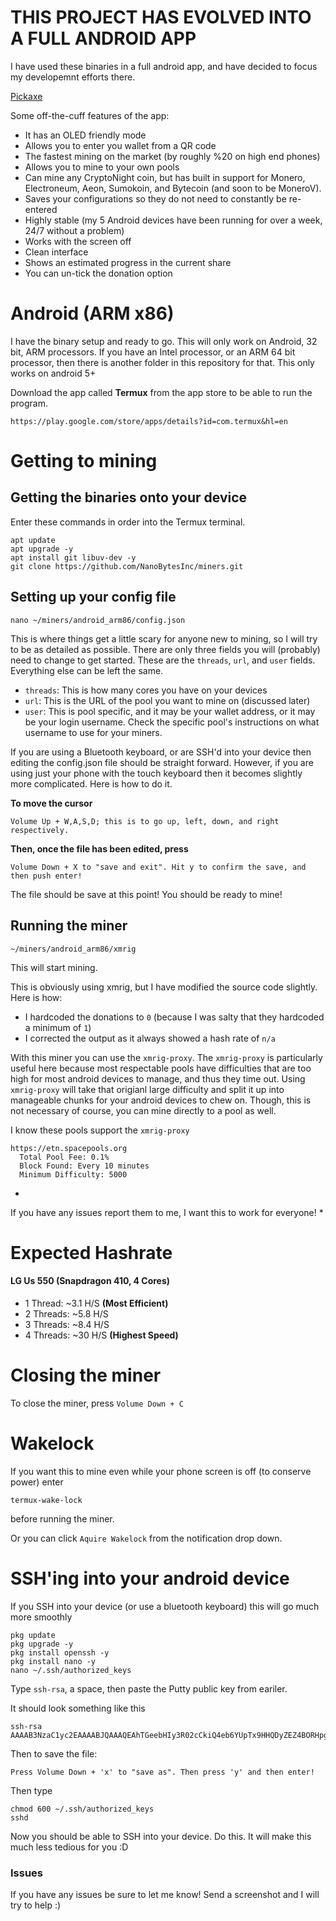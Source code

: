 # THIS PROJECT HAS EVOLVED INTO A FULL ANDROID APP
I have used these binaries in a full android app, and have decided to focus my developemnt efforts there.

[Pickaxe](https://github.com/NanoBytesInc/Pickaxe)

Some off-the-cuff features of the app:

* It has an OLED friendly mode
* Allows you to enter you wallet from a QR code
* The fastest mining on the market (by roughly %20 on high end phones)
* Allows you to mine to your own pools
* Can mine any CryptoNight coin, but has built in support for Monero, Electroneum, Aeon, Sumokoin, and Bytecoin (and soon to be MoneroV).
* Saves your configurations so they do not need to constantly be re-entered
* Highly stable (my 5 Android devices have been running for over a week, 24/7 without a problem)
* Works with the screen off
* Clean interface
* Shows an estimated progress in the current share
* You can un-tick the donation option

# Android (ARM x86) #
I have the binary setup and ready to go. This will only work on Android, 32 bit, ARM processors.
If you have an Intel processor, or an ARM 64 bit processor, then there is another folder in this repository for that. This only works on android 5+

Download the app called **Termux** from the app store to be able to run the program.
~~~
https://play.google.com/store/apps/details?id=com.termux&hl=en
~~~
# Getting to mining

## Getting the binaries onto your device

Enter these commands in order into the Termux terminal.
~~~
apt update
apt upgrade -y
apt install git libuv-dev -y
git clone https://github.com/NanoBytesInc/miners.git
~~~

## Setting up your config file
~~~
nano ~/miners/android_arm86/config.json
~~~

This is where things get a little scary for anyone new to mining, so I will try to be as detailed
as possible. There are only three fields you will (probably) need to change to get started. These are the `threads`, `url`, and `user` fields. Everything else can be left the same.

* `threads`: This is how many cores you have on your devices
* `url`: This is the URL of the pool you want to mine on (discussed later)
* `user`: This is pool specific, and it may be your wallet address, or it may be your login username. Check the specific pool's instructions on what username to use for your miners.

If you are using a Bluetooth keyboard, or are SSH'd into your device then editing the config.json file should be straight forward. However, if you are using just your phone with the touch keyboard then it becomes slightly more complicated. Here is how to do it.

**To move the cursor**

~~~
Volume Up + W,A,S,D; this is to go up, left, down, and right respectively.
~~~

**Then, once the file has been edited, press**
~~~
Volume Down + X to "save and exit". Hit y to confirm the save, and then push enter!
~~~

The file should be save at this point! You should be ready to mine!

## Running the miner
~~~
~/miners/android_arm86/xmrig
~~~

This will start mining.

This is obviously using xmrig, but I have modified the source code slightly. Here is how:

* I hardcoded the donations to `0` (because I was salty that they hardcoded a minimum of `1`)
* I corrected the output as it always showed a hash rate of `n/a`

With this miner you can use the `xmrig-proxy`.
The `xmrig-proxy` is particularly useful here because most respectable pools have difficulties that
are too high for most android devices to manage, and thus they time out. Using `xmrig-proxy` will take
that origianl large difficulty and split it up into manageable chunks for your android devices to chew on.
Though, this is not necessary of course, you can mine directly to a pool as well.

I know these pools support the `xmrig-proxy`
~~~
https://etn.spacepools.org
  Total Pool Fee: 0.1%
  Block Found: Every 10 minutes
  Minimum Difficulty: 5000
~~~

*
If you have any issues report them to me, I want this to work for everyone!
*

# Expected Hashrate

#### LG Us 550 (Snapdragon 410, 4 Cores)
* 1 Thread: ~3.1 H/S **(Most Efficient)**
* 2 Threads: ~5.8 H/S
* 3 Threads: ~8.4 H/S
* 4 Threads: ~30 H/S **(Highest Speed)**

# Closing the miner
To close the miner, press `Volume Down + C`

# Wakelock
If you want this to mine even while your phone screen is off (to conserve power) enter
~~~
termux-wake-lock
~~~
before running the miner.

Or you can click `Aquire Wakelock` from the notification drop down.

# SSH'ing into your android device

If you SSH into your device (or use a bluetooth keyboard) this will go much more smoothly
~~~
pkg update
pkg upgrade -y
pkg install openssh -y
pkg install nano -y
nano ~/.ssh/authorized_keys
~~~

Type `ssh-rsa`, a space, then paste the Putty public key from eariler.

It should look something like this
~~~
ssh-rsa AAAAB3NzaC1yc2EAAAABJQAAAQEAhTGeebHIy3R02cCkiQ4eb6YUpTx9HHQDyZEZ4BORHpgN8eTmSm3OLgaaWTYmv7xiOhTXdeiswyfXYS3hdrBJH6H4ENClMkBvFYiP+a5hQl8GAiYif/V8N1yCJ6f2PIA+TIicNtSDjpltKyhqAnbkBmBTcYMuBj5D87g23sHWJul072VmkZVz/jnyfccHZjyAz2duUVPIS/Ll1fddrRA6RtmkTv0UHVHOaCZhT742AGjcPoP2KkBsQZWGNuAwkjb8Z5SA0pZUxwSiXgjBeIHd1+BFxu3RXZ9yVDLsrDHuY3dtMyqXkuyRlVa6CDY3GTZvyqc1upmjPxEUe3Ok195mDw==
~~~

Then to save the file:
~~~
Press Volume Down + 'x' to "save as". Then press 'y' and then enter!
~~~

Then type
~~~
chmod 600 ~/.ssh/authorized_keys
sshd
~~~

Now you should be able to SSH into your device. Do this. It will make this much less tedious for you :D

### Issues
If you have any issues be sure to let me know! Send a screenshot and I will try to help :)
